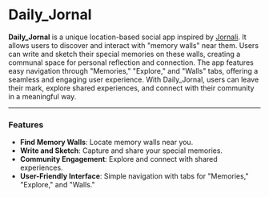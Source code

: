 
# Daily_Jornal

**Daily_Jornal** is a unique location-based social app inspired by [Jornali](https://www.jornali.com). It allows users to discover and interact with "memory walls" near them. Users can write and sketch their special memories on these walls, creating a communal space for personal reflection and connection. The app features easy navigation through "Memories," "Explore," and "Walls" tabs, offering a seamless and engaging user experience. With Daily_Jornal, users can leave their mark, explore shared experiences, and connect with their community in a meaningful way.

---

### Features

- **Find Memory Walls**: Locate memory walls near you.
- **Write and Sketch**: Capture and share your special memories.
- **Community Engagement**: Explore and connect with shared experiences.
- **User-Friendly Interface**: Simple navigation with tabs for "Memories," "Explore," and "Walls."